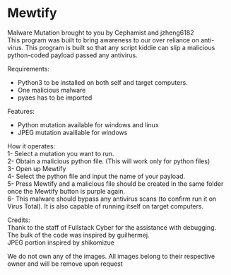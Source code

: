 # Mewtify
Malware Mutation brought to you by Cephamist and jzheng6182  
This program was built to bring awareness to our over reliance on anti-virus. This program is built so that any script kiddie can slip a malicious python-coded payload passed any antivirus.  

Requirements:  
- Python3 to be installed on both self and target computers.
- One malicious malware  
- pyaes has to be imported 
  
Features:  
- Python mutation available for windows and linux
- JPEG mutation availlable for windows
  
How it operates:  
1- Select a mutation you want to run.  
2- Obtain a malicious python file. (This will work only for python files)  
3- Open up Mewtify  
4- Select the python file and input the name of your payload.  
5- Press Mewtify and a malicious file should be created in the same folder once the Mewtify button is purple again.  
6- This malware should bypass any antivirus scans (to confirm run it on Virus Total). It is also capable of running itself on target computers.  

Credits:  
Thank to the staff of Fullstack Cyber for the assistance with debugging.  
The bulk of the code was inspired by guilhermej.  
JPEG portion inspired by shikomizue

We do not own any of the images. All images belong to their respective owner and will be remove upon request
